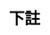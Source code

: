---
title: 下註
layout: horse_racing/bet
description: 下註頁面.
js: ["js/game/horse_racing/parameter.js", "js/game/horse_racing/share.js", "js/game/horse_racing/bet.js"]
css: ["css/game/horse_racing/horse_racing.css"]
---